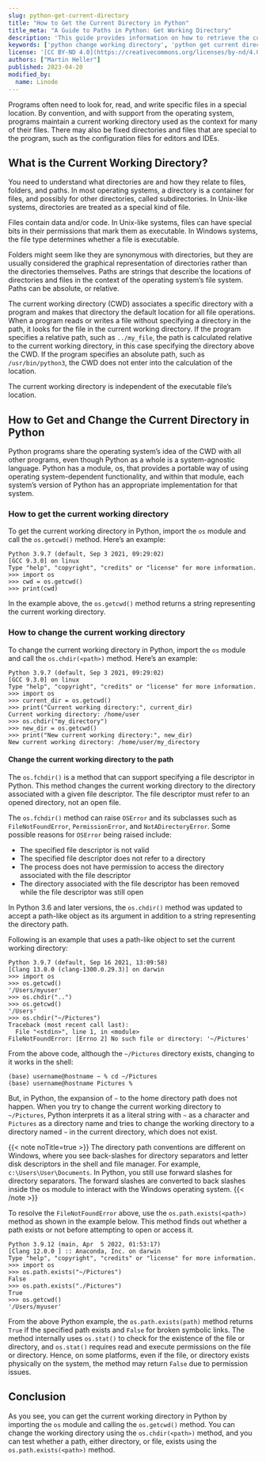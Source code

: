 ```yaml
---
slug: python-get-current-directory
title: "How to Get the Current Directory in Python"
title_meta: "A Guide to Paths in Python: Get Working Directory"
description: 'This guide provides information on how to retrieve the current working directory in Python using the os module. It covers the os.getcwd() function and provides sample code to demonstrate its usage.'
keywords: ['python change working directory', 'python get current directory', 'python change directory', 'change directory python']
license: '[CC BY-ND 4.0](https://creativecommons.org/licenses/by-nd/4.0)'
authors: ["Martin Heller"]
published: 2023-04-20
modified_by:
  name: Linode
---
```


Programs often need to look for, read, and write specific files in a special location. By convention, and with support from the operating system, programs maintain a current working directory used as the context for many of their files. There may also be fixed directories and files that are special to the program, such as the configuration files for editors and IDEs.

## What is the Current Working Directory?

You need to understand what directories are and how they relate to files, folders, and paths. In most operating systems, a directory is a container for files, and possibly for other directories, called subdirectories. In Unix-like systems, directories are treated as a special kind of file.

Files contain data and/or code. In Unix-like systems, files can have special bits in their permissions that mark them as executable. In Windows systems, the file type determines whether a file is executable.

Folders might seem like they are synonymous with directories, but they are usually considered the graphical representation of directories rather than the directories themselves. Paths are strings that describe the locations of directories and files in the context of the operating system’s file system. Paths can be absolute, or relative.

The current working directory (CWD) associates a specific directory with a program and makes that directory the default location for all file operations. When a program reads or writes a file without specifying a directory in the path, it looks for the file in the current working directory. If the program specifies a relative path, such as `../my_file`, the path is calculated relative to the current working directory, in this case specifying the directory above the CWD. If the program specifies an absolute path, such as `/usr/bin/python3`, the CWD does not enter into the calculation of the location.

The current working directory is independent of the executable file’s location.

## How to Get and Change the Current Directory in Python

Python programs share the operating system’s idea of the CWD with all other programs, even though Python as a whole is a system-agnostic language. Python has a module, os, that provides a portable way of using operating system-dependent functionality, and within that module, each system’s version of Python has an appropriate implementation for that system.

### How to get the current working directory

To get the current working directory in Python, import the `os` module and call the `os.getcwd()` method. Here’s an example:

```output
Python 3.9.7 (default, Sep 3 2021, 09:29:02)
[GCC 9.3.0] on linux
Type "help", "copyright", "credits" or "license" for more information.
>>> import os
>>> cwd = os.getcwd()
>>> print(cwd)
```

In the example above, the `os.getcwd()` method returns a string representing the current working directory.

### How to change the current working directory

To change the current working directory in Python, import the `os` module and call the `os.chdir(<path>)` method. Here’s an example:

```output
Python 3.9.7 (default, Sep 3 2021, 09:29:02)
[GCC 9.3.0] on linux
Type "help", "copyright", "credits" or "license" for more information.
>>> import os
>>> current_dir = os.getcwd()
>>> print("Current working directory:", current_dir)
Current working directory: /home/user
>>> os.chdir("my_directory")
>>> new_dir = os.getcwd()
>>> print("New current working directory:", new_dir)
New current working directory: /home/user/my_directory
```

#### Change the current working directory to the path

The `os.fchdir()` is a method that can support specifying a file descriptor in Python. This method changes the current working directory to the directory associated with a given file descriptor. The file descriptor must refer to an opened directory, not an open file.

The `os.fchdir()` method can raise `OSError` and its subclasses such as `FileNotFoundError`, `PermissionError`, and `NotADirectoryError`. Some possible reasons for `OSError` being raised include:

- The specified file descriptor is not valid
- The specified file descriptor does not refer to a directory
- The process does not have permission to access the directory associated with the file descriptor
- The directory associated with the file descriptor has been removed while the file descriptor was still open

In Python 3.6 and later versions, the `os.chdir()` method was updated to accept a path-like object as its argument in addition to a string representing the directory path.

Following is an example that uses a path-like object to set the current working directory:

```output
Python 3.9.7 (default, Sep 16 2021, 13:09:58)
[Clang 13.0.0 (clang-1300.0.29.3)] on darwin
>>> import os
>>> os.getcwd()
'/Users/myuser'
>>> os.chdir("..")
>>> os.getcwd()
'/Users'
>>> os.chdir("~/Pictures")
Traceback (most recent call last):
  File "<stdin>", line 1, in <module>
FileNotFoundError: [Errno 2] No such file or directory: '~/Pictures'
```

From the above code, although the `~/Pictures` directory exists, changing to it works in the shell:

```command
(base) username@hostname ~ % cd ~/Pictures
(base) username@hostname Pictures %
```

But, in Python, the expansion of `~` to the home directory path does not happen. When you try to change the current working directory to `~/Pictures`, Python interprets it as a literal string with `~` as a character and `Pictures` as a directory name and tries to change the working directory to a directory named `~` in the current directory, which does not exist.

{{< note noTitle=true >}}
The directory path conventions are different on Windows, where you see back-slashes for directory separators and letter disk descriptors in the shell and file manager. For example, `c:\Users\User\Documents`. In Python, you still use forward slashes for directory separators. The forward slashes are converted to back slashes inside the os module to interact with the Windows operating system.
{{< /note >}}

To resolve the `FileNotFoundError` above, use the `os.path.exists(<path>)` method as shown in the example below. This method finds out whether a path exists or not before attempting to open or access it.

```output
Python 3.9.12 (main, Apr  5 2022, 01:53:17)
[Clang 12.0.0 ] :: Anaconda, Inc. on darwin
Type "help", "copyright", "credits" or "license" for more information.
>>> import os
>>> os.path.exists("~/Pictures")
False
>>> os.path.exists("./Pictures")
True
>>> os.getcwd()
'/Users/myuser'
```

From the above Python example, the `os.path.exists(path)` method returns `True` if the specified path exists and `False` for broken symbolic links. The method internally uses `os.stat()` to check for the existence of the file or directory, and `os.stat()` requires read and execute permissions on the file or directory. Hence, on some platforms, even if the file, or directory exists physically on the system, the method may return `False` due to permission issues.


## Conclusion

As you see, you can get the current working directory in Python by importing the `os` module and calling the `os.getcwd()` method. You can change the working directory using the `os.chdir(<path>)` method, and you can test whether a path, either directory, or file, exists using the `os.path.exists(<path>)` method.
